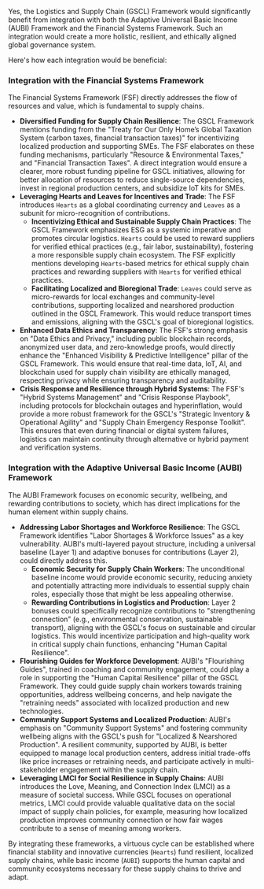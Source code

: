 Yes, the Logistics and Supply Chain (GSCL) Framework would significantly benefit from integration with both the Adaptive Universal Basic Income (AUBI) Framework and the Financial Systems Framework. Such an integration would create a more holistic, resilient, and ethically aligned global governance system.

Here's how each integration would be beneficial:

### Integration with the Financial Systems Framework

The Financial Systems Framework (FSF) directly addresses the flow of resources and value, which is fundamental to supply chains.

* **Diversified Funding for Supply Chain Resilience**: The GSCL Framework mentions funding from the "Treaty for Our Only Home’s Global Taxation System (carbon taxes, financial transaction taxes)" for incentivizing localized production and supporting SMEs. The FSF elaborates on these funding mechanisms, particularly "Resource & Environmental Taxes," and "Financial Transaction Taxes". A direct integration would ensure a clearer, more robust funding pipeline for GSCL initiatives, allowing for better allocation of resources to reduce single-source dependencies, invest in regional production centers, and subsidize IoT kits for SMEs.
* **Leveraging Hearts and Leaves for Incentives and Trade**: The FSF introduces `Hearts` as a global coordinating currency and `Leaves` as a subunit for micro-recognition of contributions.
    * **Incentivizing Ethical and Sustainable Supply Chain Practices**: The GSCL Framework emphasizes ESG as a systemic imperative and promotes circular logistics. `Hearts` could be used to reward suppliers for verified ethical practices (e.g., fair labor, sustainability), fostering a more responsible supply chain ecosystem. The FSF explicitly mentions developing `Hearts`-based metrics for ethical supply chain practices and rewarding suppliers with `Hearts` for verified ethical practices.
    * **Facilitating Localized and Bioregional Trade**: `Leaves` could serve as micro-rewards for local exchanges and community-level contributions, supporting localized and nearshored production outlined in the GSCL Framework. This would reduce transport times and emissions, aligning with the GSCL's goal of bioregional logistics.
* **Enhanced Data Ethics and Transparency**: The FSF's strong emphasis on "Data Ethics and Privacy," including public blockchain records, anonymized user data, and zero-knowledge proofs, would directly enhance the "Enhanced Visibility & Predictive Intelligence" pillar of the GSCL Framework. This would ensure that real-time data, IoT, AI, and blockchain used for supply chain visibility are ethically managed, respecting privacy while ensuring transparency and auditability.
* **Crisis Response and Resilience through Hybrid Systems**: The FSF's "Hybrid Systems Management" and "Crisis Response Playbook", including protocols for blockchain outages and hyperinflation, would provide a more robust framework for the GSCL's "Strategic Inventory & Operational Agility" and "Supply Chain Emergency Response Toolkit". This ensures that even during financial or digital system failures, logistics can maintain continuity through alternative or hybrid payment and verification systems.

### Integration with the Adaptive Universal Basic Income (AUBI) Framework

The AUBI Framework focuses on economic security, wellbeing, and rewarding contributions to society, which has direct implications for the human element within supply chains.

* **Addressing Labor Shortages and Workforce Resilience**: The GSCL Framework identifies "Labor Shortages & Workforce Issues" as a key vulnerability. AUBI's multi-layered payout structure, including a universal baseline (Layer 1) and adaptive bonuses for contributions (Layer 2), could directly address this.
    * **Economic Security for Supply Chain Workers**: The unconditional baseline income would provide economic security, reducing anxiety and potentially attracting more individuals to essential supply chain roles, especially those that might be less appealing otherwise.
    * **Rewarding Contributions in Logistics and Production**: Layer 2 bonuses could specifically recognize contributions to "strengthening connection" (e.g., environmental conservation, sustainable transport), aligning with the GSCL's focus on sustainable and circular logistics. This would incentivize participation and high-quality work in critical supply chain functions, enhancing "Human Capital Resilience".
* **Flourishing Guides for Workforce Development**: AUBI's "Flourishing Guides", trained in coaching and community engagement, could play a role in supporting the "Human Capital Resilience" pillar of the GSCL Framework. They could guide supply chain workers towards training opportunities, address wellbeing concerns, and help navigate the "retraining needs" associated with localized production and new technologies.
* **Community Support Systems and Localized Production**: AUBI's emphasis on "Community Support Systems" and fostering community wellbeing aligns with the GSCL's push for "Localized & Nearshored Production". A resilient community, supported by AUBI, is better equipped to manage local production centers, address initial trade-offs like price increases or retraining needs, and participate actively in multi-stakeholder engagement within the supply chain.
* **Leveraging LMCI for Social Resilience in Supply Chains**: AUBI introduces the Love, Meaning, and Connection Index (LMCI) as a measure of societal success. While GSCL focuses on operational metrics, LMCI could provide valuable qualitative data on the social impact of supply chain policies, for example, measuring how localized production improves community connection or how fair wages contribute to a sense of meaning among workers.

By integrating these frameworks, a virtuous cycle can be established where financial stability and innovative currencies (`Hearts`) fund resilient, localized supply chains, while basic income (`AUBI`) supports the human capital and community ecosystems necessary for these supply chains to thrive and adapt.
